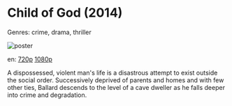 # Child of God (2014)

Genres: crime, drama, thriller

![poster](http://image.tmdb.org/t/p/w500/6HFUfOnpwHeuHJLs8o4w4QK20C2.jpg)

en:
  [720p](magnet:?xt=urn:btih:709FC182EFA0003D9467FED635FAB3B0138C68F1&tr=udp://glotorrents.pw:6969/announce&tr=udp://tracker.opentrackr.org:1337/announce&tr=udp://torrent.gresille.org:80/announce&tr=udp://tracker.openbittorrent.com:80&tr=udp://tracker.coppersurfer.tk:6969&tr=udp://tracker.leechers-paradise.org:6969&tr=udp://p4p.arenabg.ch:1337&tr=udp://tracker.internetwarriors.net:1337)
  [1080p](magnet:?xt=urn:btih:6018e16fb9261caed34024c80659c45d571be405&dn=Child+of+God+%282013%29+1080p+BrRip+x264+-+YIFY&tr=udp%3A%2F%2Ftracker.openbittorrent.com%3A80%2Fannounce&tr=udp%3A%2F%2Fglotorrents.pw%3A6969%2Fannounce&tr=udp%3A%2F%2Ftracker.openbittorrent.com%3A80%2Fannounce&tr=udp%3A%2F%2Ftracker.opentrackr.org%3A1337%2Fannounce&tr=udp%3A%2F%2Fzer0day.to%3A1337%2Fannounce&tr=udp%3A%2F%2Ftracker.coppersurfer.tk%3A6969%2Fannounce)
  


A dispossessed, violent man's life is a disastrous attempt to exist outside the social order. Successively deprived of parents and homes and with few other ties, Ballard descends to the level of a cave dweller as he falls deeper into crime and degradation.